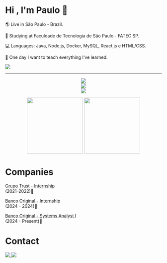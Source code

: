 <div aling="left">
  
  # Hi , I'm Paulo 👋

  <p>🌎 Live in São Paulo - Brazil.</p>
  <p>🏫 Studying at Faculdade de Tecnologia de São Paulo - FATEC SP.</p>
  <p>💻 Languages: Java, Node.js, Docker, MySQL, React.js e HTML/CSS.</p>
  <p>💭 One day I want to teach everything I've learned.</p>

  <a href="https://paulomarquesg.vercel.app" target="_blank"><img src="https://img.shields.io/static/v1?label=Portfolio&message=website&color=blue&style=for-the-badge"/></a>

</div>
  
<hr>
  
<p align="center">
  <a href="https://skillicons.dev">
    <img src="https://skillicons.dev/icons?i=java,spring,js,typescript,cs,nodejs,mysql,php"/><br>
    <img src="https://skillicons.dev/icons?i=react,angular,html,css,bootstrap,git"/><br>
    <img src="https://skillicons.dev/icons?i=idea,vscode,eclipse"/>
  </a>
</p>

<div align="center" >
  <img height="180em" src="https://github-readme-stats.vercel.app/api?username=PauloMarquesG&show_icons=true&theme=dark"/>
  <img height="180em" src="https://github-readme-stats.vercel.app/api/top-langs/?username=PauloMarquesG&theme=dark&layout=compact"/>
</div>

<div>
  
  # Companies

  <a href="https://www.trust.com.br"><p>Grupo Trust - Internship</a><br>(2021-2022)📆</p>
  <a href="https://www.original.com.br"><p>Banco Original - Internship</a><br>(2024 - 2024)📆</p>
  <a href="https://www.original.com.br"><p>Banco Original - Systems Analyst I</a><br>(2024 - Present)📆</p>
</div>


# Contact
<a href="https://www.linkedin.com/in/paulo-marques-gonçalves/" target="_blank">
  <img src="https://img.shields.io/badge/-LinkedIn-blue?style=for-the-badge&logo=linkedin&logoColor=white" target="_blank">
</a>
<a href="https://www.instagram.com/paulinhn_/" target="_blank">
  <img src="https://img.shields.io/badge/-Instagram-mediumvioletred?style=for-the-badge&logo=instagram&logoColor=white" target="_blank">
</a>

